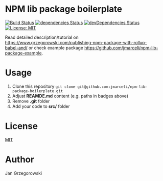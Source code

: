 NPM lib package boilerplate
===

[![Build Status](https://travis-ci.org/jmarceli/npm-lib-package-boilerplate.svg?branch=master)](https://travis-ci.org/jmarceli/npm-lib-package-boilerplate) [![dependencies Status](https://david-dm.org/jmarceli/npm-lib-package-boilerplate/status.svg)](https://david-dm.org/jmarceli/npm-lib-package-boilerplate) [![devDependencies Status](https://david-dm.org/jmarceli/npm-lib-package-boilerplate/dev-status.svg)](https://david-dm.org/jmarceli/npm-lib-package-boilerplate?type=dev) [![License: MIT](https://img.shields.io/badge/License-MIT-blue.svg)](https://opensource.org/licenses/MIT)

Read detailed description/tutorial on https://www.grzegorowski.com/publishing-npm-package-with-rollup-babel-and/ or check example package https://github.com/jmarceli/npm-lib-package-example.

# Usage

1. Clone this repository `git clone git@github.com:jmarceli/npm-lib-package-boilerplate.git`
2. Adjust **REAMDE.md** content (e.g. paths in badges above)
3. Remove **.git** folder
4. Add your code to **src/** folder

# License

[MIT](./LICENSE)

# Author

Jan Grzegorowski
